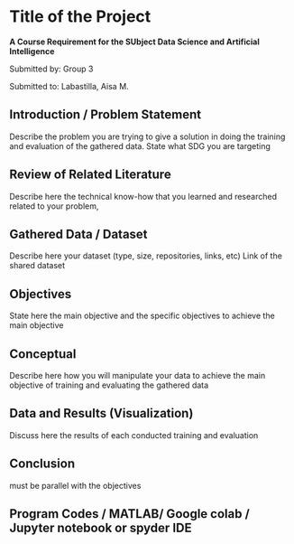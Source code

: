 # Title of the Project
**A Course Requirement for the SUbject Data Science and Artificial Intelligence**

Submitted by: Group 3

Submitted to: Labastilla, Aisa M.

## Introduction / Problem Statement
Describe the problem you are trying to give a solution in doing the training and evaluation of the gathered data. State what SDG you are targeting

## Review of Related Literature
Describe here the technical know-how that you learned and researched related to your problem,

## Gathered Data / Dataset
Describe here your dataset (type, size, repositories, links, etc)
Link of the shared dataset

## Objectives
State here the main objective and the specific objectives to achieve the main objective

## Conceptual
Describe here how you will manipulate your data to achieve the main objective of training and evaluating the gathered data

## Data and Results (Visualization)
Discuss here the results of each conducted training and evaluation

## Conclusion
must be parallel with the objectives

## Program Codes / MATLAB/ Google colab / Jupyter notebook or spyder IDE 

